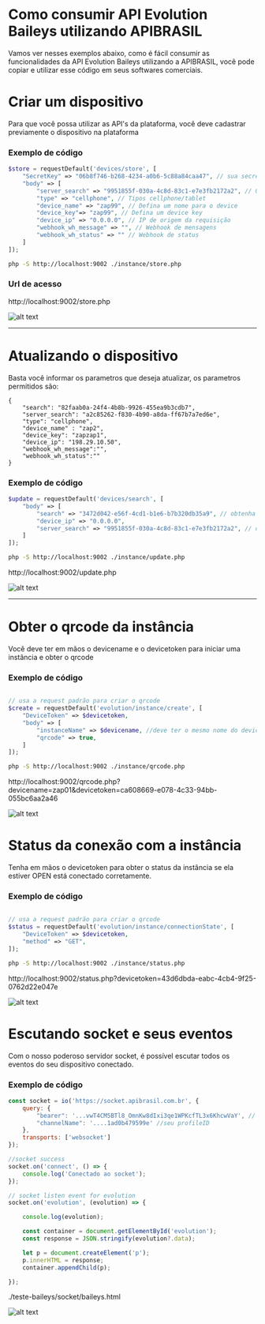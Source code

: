 # Como consumir API Evolution Baileys utilizando APIBRASIL
Vamos ver nesses exemplos abaixo, como é fácil consumir as funcionalidades da API Evolution Baileys utilizando a APIBRASIL, você pode copiar e utilizar esse código em seus softwares comerciais. 

# Criar um dispositivo
Para que você possa utilizar as API's da plataforma, você deve cadastrar previamente o dispositivo na plataforma

### Exemplo de código

```php
$store = requestDefault('devices/store', [
    "SecretKey" => "06b8f746-b268-4234-a0b6-5c88a84caa47", // sua secret key /api/v2/apis
    "body" => [
        "server_search" => "9951855f-030a-4c8d-83c1-e7e3fb2172a2", // Obtenha o serversearch /api/v2/servers 
        "type" => "cellphone", // Tipos cellphone/tablet
        "device_name" => "zap99", // Defina um nome para o device
        "device_key"=> "zap99", // Defina um device key
        "device_ip" => "0.0.0.0", // IP de origem da requisição
        "webhook_wh_message" => "", // Webhook de mensagens
        "webhook_wh_status" => "" // Webhook de status
    ]
]);
```

```bash
php -S http://localhost:9002 ./instance/store.php
```
### Url de acesso

http://localhost:9002/store.php

![alt text](image-2.png)

---

# Atualizando o dispositivo
Basta você informar os parametros que deseja atualizar, os parametros permitidos são:
```
{
    "search": "82faab0a-24f4-4b8b-9926-455ea9b3cdb7",
    "server_search": "a2c85262-f830-4b90-a8da-ff67b7a7ed6e",
    "type": "cellphone",
    "device_name" : "zap2",
    "device_key": "zapzap1",
    "device_ip": "198.29.10.50",
    "webhook_wh_message":"",
    "webhook_wh_status":""
}
```

### Exemplo de código
```php
$update = requestDefault('devices/search', [
    "body" => [
        "search" => "3472d042-e56f-4cd1-b1e6-b7b320db35a9", // obtenha o devicetoken /api/v2/devices
        "device_ip" => "0.0.0.0",
        "server_search" => "9951855f-030a-4c8d-83c1-e7e3fb2172a2", // obtenha o serversearch /api/v2/servers
    ]
]);
```

```bash
php -S http://localhost:9002 ./instance/update.php
```

http://localhost:9002/update.php

![alt text](image.png)

---

# Obter o qrcode da instância
Você deve ter em mãos o devicename e o devicetoken para iniciar uma instância e obter o qrcode

### Exemplo de código 
```php

// usa a request padrão para criar o qrcode
$create = requestDefault('evolution/instance/create', [
    "DeviceToken" => $devicetoken,
    "body" => [
        "instanceName" => $devicename, //deve ter o mesmo nome do device
        "qrcode" => true,
    ]
]);
```

```bash
php -S http://localhost:9002 ./instance/qrcode.php
```

http://localhost:9002/qrcode.php?devicename=zap01&devicetoken=ca608669-e078-4c33-94bb-055bc6aa2a46

![alt text](image-1.png)

# Status da conexão com a instância
Tenha em mãos o devicetoken para obter o status da instância se ela estiver OPEN está conectado corretamente.

### Exemplo de código
```php

// usa a request padrão para criar o qrcode
$status = requestDefault('evolution/instance/connectionState', [
    "DeviceToken" => $devicetoken,
    "method" => "GET",
]);
```

```bash
php -S http://localhost:9002 ./instance/status.php
```

http://localhost:9002/status.php?devicetoken=43d6dbda-eabc-4cb4-9f25-0762d22e047e

![alt text](image-3.png)


# Escutando socket e seus eventos
Com o nosso poderoso servidor socket, é possível escutar todos os eventos do seu dispositivo conectado.


### Exemplo de código

```js
const socket = io('https://socket.apibrasil.com.br', {
    query: {
        "bearer": '...vwT4CM5BTl8_OmnKw8dIxi3qe1WPKcfTL3x6KhcwVaY', // seu BearerToken
        "channelName": '....1ad0b479599e' //seu profileID
    },
    transports: ['websocket']
});

//socket success
socket.on('connect', () => {
    console.log('Conectado ao socket');
});

// socket listen event for evolution
socket.on('evolution', (evolution) => {

    console.log(evolution);

    const container = document.getElementById('evolution');
    const response = JSON.stringify(evolution?.data);

    let p = document.createElement('p');
    p.innerHTML = response;
    container.appendChild(p);

});
```

./teste-baileys/socket/baileys.html

![alt text](image-4.png)